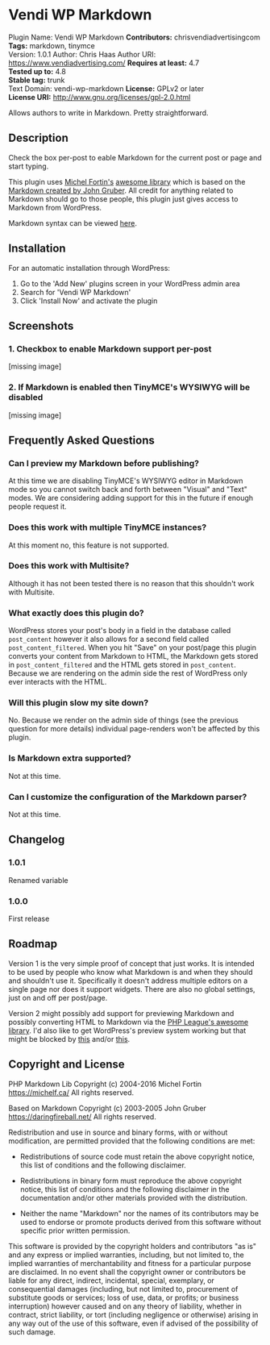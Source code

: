 # Vendi WP Markdown 
Plugin Name: Vendi WP Markdown
**Contributors:** chrisvendiadvertisingcom  
**Tags:** markdown, tinymce  
Version: 1.0.1
Author: Chris Haas
Author URI: https://www.vendiadvertising.com/
**Requires at least:** 4.7  
**Tested up to:** 4.8  
**Stable tag:** trunk  
Text Domain: vendi-wp-markdown
**License:** GPLv2 or later  
**License URI:** http://www.gnu.org/licenses/gpl-2.0.html  

Allows authors to write in Markdown. Pretty straightforward.



## Description 

Check the box per-post to eable Markdown for the current post or page and start typing.

This plugin uses [Michel Fortin's](https://michelf.ca/) [awesome library](https://github.com/michelf/php-markdown) which is based on the [Markdown created by John Gruber](https://daringfireball.net/). All credit for anything related to Markdown should go to those people, this plugin just gives access to Markdown from WordPress.

Markdown syntax can be viewed [here](https://daringfireball.net/projects/markdown/).



## Installation 

For an automatic installation through WordPress:

1. Go to the 'Add New' plugins screen in your WordPress admin area
1. Search for 'Vendi WP Markdown'
1. Click 'Install Now' and activate the plugin



## Screenshots 

### 1. Checkbox to enable Markdown support per-post
[missing image]

### 2. If Markdown is enabled then TinyMCE's WYSIWYG will be disabled
[missing image]




## Frequently Asked Questions 


### Can I preview my Markdown before publishing? 

At this time we are disabling TinyMCE's WYSIWYG editor in Markdown mode so you cannot switch back and forth between "Visual" and "Text" modes. We are considering adding support for this in the future if enough people request it.


### Does this work with multiple TinyMCE instances? 

At this moment no, this feature is not supported.


### Does this work with Multisite? 

Although it has not been tested there is no reason that this shouldn't work with Multisite.


### What exactly does this plugin do? 

WordPress stores your post's body in a field in the database called `post_content` however it also allows for a second field called `post_content_filtered`. When you hit "Save" on your post/page this plugin converts your content from Markdown to HTML, the Markdown gets stored in `post_content_filtered` and the HTML gets stored in `post_content`. Because we are rendering on the admin side the rest of WordPress only ever interacts with the HTML.


### Will this plugin slow my site down? 
No. Because we render on the admin side of things (see the previous question for more details) individual page-renders won't be affected by this plugin.


### Is Markdown extra supported? 
Not at this time.


### Can I customize the configuration of the Markdown parser? 

Not at this time.


## Changelog 


### 1.0.1 
Renamed variable


### 1.0.0 
First release


## Roadmap 
Version 1 is the very simple proof of concept that just works.  It is intended to be used by people who know what Markdown is and when they should and shouldn't use it. Specifically it doesn't address multiple editors on a single page nor does it support widgets. There are also no global settings, just on and off per post/page.

Version 2 might possibly add support for previewing Markdown and possibly converting HTML to Markdown via the [PHP League's awesome library](https://github.com/thephpleague/html-to-markdown). I'd also like to get WordPress's preview system working but that might be blocked by [this](https://core.trac.wordpress.org/ticket/20299) and/or [this](https://core.trac.wordpress.org/ticket/20564).



## Copyright and License 

PHP Markdown Lib
Copyright (c) 2004-2016 Michel Fortin
<https://michelf.ca/>
All rights reserved.

Based on Markdown
Copyright (c) 2003-2005 John Gruber
<https://daringfireball.net/>
All rights reserved.

Redistribution and use in source and binary forms, with or without
modification, are permitted provided that the following conditions are
met:

*   Redistributions of source code must retain the above copyright
    notice, this list of conditions and the following disclaimer.

*   Redistributions in binary form must reproduce the above copyright
    notice, this list of conditions and the following disclaimer in the
    documentation and/or other materials provided with the
    distribution.

*   Neither the name "Markdown" nor the names of its contributors may
    be used to endorse or promote products derived from this software
    without specific prior written permission.

This software is provided by the copyright holders and contributors "as
is" and any express or implied warranties, including, but not limited
to, the implied warranties of merchantability and fitness for a
particular purpose are disclaimed. In no event shall the copyright owner
or contributors be liable for any direct, indirect, incidental, special,
exemplary, or consequential damages (including, but not limited to,
procurement of substitute goods or services; loss of use, data, or
profits; or business interruption) however caused and on any theory of
liability, whether in contract, strict liability, or tort (including
negligence or otherwise) arising in any way out of the use of this
software, even if advised of the possibility of such damage.

